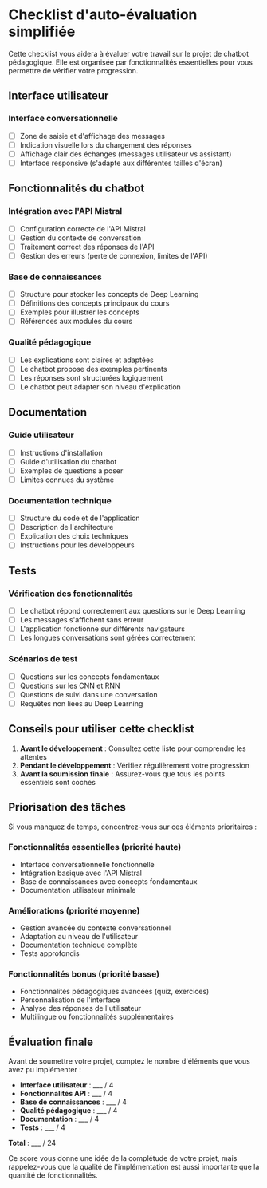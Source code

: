 # Checklist d'auto-évaluation simplifiée

Cette checklist vous aidera à évaluer votre travail sur le projet de chatbot pédagogique. Elle est organisée par fonctionnalités essentielles pour vous permettre de vérifier votre progression.

## Interface utilisateur 

### Interface conversationnelle
- [ ] Zone de saisie et d'affichage des messages
- [ ] Indication visuelle lors du chargement des réponses
- [ ] Affichage clair des échanges (messages utilisateur vs assistant)
- [ ] Interface responsive (s'adapte aux différentes tailles d'écran)

## Fonctionnalités du chatbot

### Intégration avec l'API Mistral
- [ ] Configuration correcte de l'API Mistral
- [ ] Gestion du contexte de conversation
- [ ] Traitement correct des réponses de l'API
- [ ] Gestion des erreurs (perte de connexion, limites de l'API)

### Base de connaissances
- [ ] Structure pour stocker les concepts de Deep Learning
- [ ] Définitions des concepts principaux du cours
- [ ] Exemples pour illustrer les concepts
- [ ] Références aux modules du cours

### Qualité pédagogique
- [ ] Les explications sont claires et adaptées
- [ ] Le chatbot propose des exemples pertinents
- [ ] Les réponses sont structurées logiquement
- [ ] Le chatbot peut adapter son niveau d'explication

## Documentation

### Guide utilisateur
- [ ] Instructions d'installation
- [ ] Guide d'utilisation du chatbot
- [ ] Exemples de questions à poser
- [ ] Limites connues du système

### Documentation technique
- [ ] Structure du code et de l'application
- [ ] Description de l'architecture
- [ ] Explication des choix techniques
- [ ] Instructions pour les développeurs

## Tests

### Vérification des fonctionnalités
- [ ] Le chatbot répond correctement aux questions sur le Deep Learning
- [ ] Les messages s'affichent sans erreur
- [ ] L'application fonctionne sur différents navigateurs
- [ ] Les longues conversations sont gérées correctement

### Scénarios de test
- [ ] Questions sur les concepts fondamentaux
- [ ] Questions sur les CNN et RNN
- [ ] Questions de suivi dans une conversation
- [ ] Requêtes non liées au Deep Learning

## Conseils pour utiliser cette checklist

1. **Avant le développement** : Consultez cette liste pour comprendre les attentes
2. **Pendant le développement** : Vérifiez régulièrement votre progression
3. **Avant la soumission finale** : Assurez-vous que tous les points essentiels sont cochés

## Priorisation des tâches

Si vous manquez de temps, concentrez-vous sur ces éléments prioritaires :

### Fonctionnalités essentielles (priorité haute)
- Interface conversationnelle fonctionnelle
- Intégration basique avec l'API Mistral
- Base de connaissances avec concepts fondamentaux
- Documentation utilisateur minimale

### Améliorations (priorité moyenne)
- Gestion avancée du contexte conversationnel
- Adaptation au niveau de l'utilisateur
- Documentation technique complète
- Tests approfondis

### Fonctionnalités bonus (priorité basse)
- Fonctionnalités pédagogiques avancées (quiz, exercices)
- Personnalisation de l'interface
- Analyse des réponses de l'utilisateur
- Multilingue ou fonctionnalités supplémentaires

## Évaluation finale

Avant de soumettre votre projet, comptez le nombre d'éléments que vous avez pu implémenter :

- **Interface utilisateur** : ___ / 4
- **Fonctionnalités API** : ___ / 4
- **Base de connaissances** : ___ / 4
- **Qualité pédagogique** : ___ / 4
- **Documentation** : ___ / 4
- **Tests** : ___ / 4

**Total** : ___ / 24

Ce score vous donne une idée de la complétude de votre projet, mais rappelez-vous que la qualité de l'implémentation est aussi importante que la quantité de fonctionnalités.